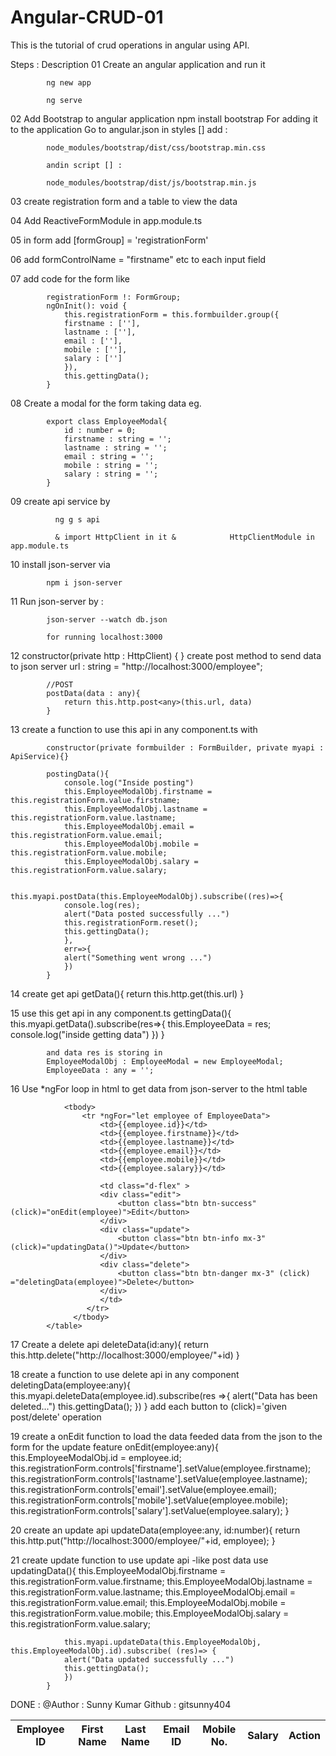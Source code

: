 # Angular-CRUD-01
This is the tutorial of crud operations in angular using API.


Steps :     Description
01          Create an angular application and run it

            ng new app  
            
            ng serve

02          Add Bootstrap to angular application
            npm install bootstrap
            For adding it to the application
            Go to angular.json
            in styles [] add : 
            
            node_modules/bootstrap/dist/css/bootstrap.min.css
            
            andin script [] : 
            
            node_modules/bootstrap/dist/js/bootstrap.min.js

03          create registration form and a table to view the data

04          Add ReactiveFormModule in app.module.ts

05          in form add [formGroup] = 'registrationForm'

06          add formControlName = "firstname" etc to each input field

07          add code for the form like

            registrationForm !: FormGroup;
            ngOnInit(): void {
                this.registrationForm = this.formbuilder.group({
                firstname : [''],
                lastname : [''],
                email : [''],
                mobile : [''],
                salary : ['']
                }),
                this.gettingData();
            }

08          Create a modal for the form taking data eg. 

            export class EmployeeModal{
                id : number = 0;
                firstname : string = '';
                lastname : string = '';
                email : string = '';
                mobile : string = '';
                salary : string = '';
            }

09          create api service by 

              ng g s api 
              
              & import HttpClient in it &            HttpClientModule in app.module.ts

10          install json-server via 

            npm i json-server

11          Run json-server by : 
  
            json-server --watch db.json 
            
            for running localhost:3000

12          constructor(private http : HttpClient) { }
            create post method to send data to json server
            url : string = "http://localhost:3000/employee";

            //POST
            postData(data : any){
                return this.http.post<any>(this.url, data)
            }

13          create a function to use this api in any component.ts with

            constructor(private formbuilder : FormBuilder, private myapi : ApiService){}

            postingData(){
                console.log("Inside posting")
                this.EmployeeModalObj.firstname = this.registrationForm.value.firstname;
                this.EmployeeModalObj.lastname = this.registrationForm.value.lastname;
                this.EmployeeModalObj.email = this.registrationForm.value.email;
                this.EmployeeModalObj.mobile = this.registrationForm.value.mobile;
                this.EmployeeModalObj.salary = this.registrationForm.value.salary;

                this.myapi.postData(this.EmployeeModalObj).subscribe((res)=>{
                console.log(res);
                alert("Data posted successfully ...")
                this.registrationForm.reset();
                this.gettingData();
                },
                err=>{
                alert("Something went wrong ...")
                })
            }

14          create get api
            getData(){
                return this.http.get<any>(this.url)
            }

15          use this get api in any component.ts
            gettingData(){
                this.myapi.getData().subscribe(res=>{
                this.EmployeeData = res;
                console.log("inside getting data")
                })
            }

            and data res is storing in 
            EmployeeModalObj : EmployeeModal = new EmployeeModal;
            EmployeeData : any = '';

16          Use *ngFor loop in html to get data from json-server to the html table
            <table class="table">
                <thead>
                <tr>
                    <th scope="col">Employee ID</th>
                    <th scope="col">First Name</th>
                    <th scope="col">Last Name</th>
                    <th scope="col">Email ID</th>
                    <th scope="col">Mobile No.</th>
                    <th scope="col">Salary</th>
                    <th scope="col">Action</th>
                </tr>
                </thead>

                <tbody>
                    <tr *ngFor="let employee of EmployeeData">
                        <td>{{employee.id}}</td>
                        <td>{{employee.firstname}}</td>
                        <td>{{employee.lastname}}</td>
                        <td>{{employee.email}}</td>
                        <td>{{employee.mobile}}</td>
                        <td>{{employee.salary}}</td>

                        <td class="d-flex" >
                        <div class="edit">
                            <button class="btn btn-success" (click)="onEdit(employee)">Edit</button>
                        </div>
                        <div class="update">
                            <button class="btn btn-info mx-3" (click)="updatingData()">Update</button>
                        </div>
                        <div class="delete">
                            <button class="btn btn-danger mx-3" (click) ="deletingData(employee)">Delete</button>
                        </div>
                        </td>
                     </tr>
                  </tbody>
            </table>

17          Create a delete api 
                        deleteData(id:any){
                return this.http.delete<any>("http://localhost:3000/employee/"+id)
            }

18          create a function to use delete api in any component
            deletingData(employee:any){
                this.myapi.deleteData(employee.id).subscribe(res =>{
                alert("Data has been deleted...")
                this.gettingData();
                })
            }
            add each button to (click)='given post/delete' operation

19          create a onEdit function to load the data feeded data from the json to the form for the update feature
                onEdit(employee:any){
                this.EmployeeModalObj.id = employee.id;
                this.registrationForm.controls['firstname'].setValue(employee.firstname);
                this.registrationForm.controls['lastname'].setValue(employee.lastname);
                this.registrationForm.controls['email'].setValue(employee.email);
                this.registrationForm.controls['mobile'].setValue(employee.mobile);
                this.registrationForm.controls['salary'].setValue(employee.salary);
            }

20            create an update api 
                updateData(employee:any, id:number){
                    return this.http.put<any>("http://localhost:3000/employee/"+id, employee);
                }

21          create update function to use update api
            -like post data use 
            updatingData(){
                this.EmployeeModalObj.firstname = this.registrationForm.value.firstname;
                this.EmployeeModalObj.lastname = this.registrationForm.value.lastname;
                this.EmployeeModalObj.email = this.registrationForm.value.email;
                this.EmployeeModalObj.mobile = this.registrationForm.value.mobile;
                this.EmployeeModalObj.salary = this.registrationForm.value.salary;

                this.myapi.updateData(this.EmployeeModalObj, this.EmployeeModalObj.id).subscribe( (res)=> {
                alert("Data updated successfully ...")
                this.gettingData();
                })
            }


DONE : @Author : Sunny Kumar 
        Github : gitsunny404
